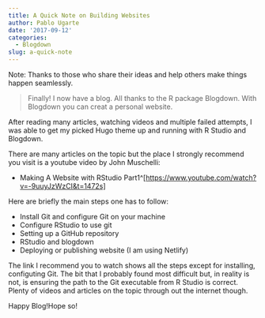 ```yaml
---
title: A Quick Note on Building Websites
author: Pablo Ugarte
date: '2017-09-12'
categories:
  - Blogdown
slug: a-quick-note
---
```


Note: Thanks to those who share their ideas and help others make things happen seamlessly.

>Finally! I now have a blog. All thanks to the R package Blogdown. With Blogdown you can creat a personal website.

After reading many articles, watching videos and multiple failed attempts, I was able to get my picked Hugo theme up and running with R Studio and Blogdown.

There are many articles on the topic but the place I strongly recommend you visit is a youtube video by John Muschelli:

* Making A Website with RStudio Part1^[https://www.youtube.com/watch?v=-9uuyJzWzCI&t=1472s]

Here are briefly the main steps one has to follow:

* Install Git and configure Git on your machine 
* Configure RStudio to use git
* Setting up a GitHub repository
* RStudio and blogdown
* Deploying or publishing website (I am using Netlify)

The link I recommend you to watch shows all the steps except for installing, configuting Git. The bit that I probably found most difficult but, in reality is not, is ensuring the path to the Git executable from R Studio is correct. Plenty of videos and articles on the topic through out the internet though.

Happy Blog!Hope so!

